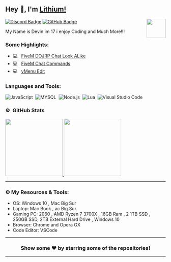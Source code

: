 ## Hey 👋, I'm [Lithium!](https://github.com/ibeatit)

<img align="right" height="60" width="60" alt="" src="https://cdn.discordapp.com/attachments/864190077021978655/864607949720780830/85532754.png" />

[![Discord Badge](https://img.shields.io/badge/-Discord-0e76a8?style=flat-square&logo=Discord&logoColor=white)](https://discord.gg/NxXwqWmxZk)
[![GitHub Badge](https://img.shields.io/badge/-GitHub-ffffff?style=flat-square&logo=Github&logoColor=black)](https://github.com/ibeatit)


My Name is Devin im 17 i enjoy Coding and Much More!!!



<!-- <img align="right" height="215" width="325" alt="" src="https://cdn.discordapp.com/attachments/812460010868441178/815411857090543616/Pre_comp_7.gif" /> -->


### Some Highlights:

- 💻 &nbsp; [FiveM DOJRP Chat Look ALike](https://github.com/ilithium0x/doj-chat)
- 💻 &nbsp; [FiveM Chat Commands](https://github.com/ilithium0x/chat-command)
- 💻 &nbsp; [vMenu Edit](https://github.com/ilithium0x/vMenu-Edit)



### Languages and Tools:
![JavaScript](https://img.shields.io/badge/-JavaScript-333333?style=flat&logo=javascript)&nbsp;
![MYSQL](https://img.shields.io/badge/-MySQL-333333?style=flat&logo=mysql)&nbsp;
![Node.js](https://img.shields.io/badge/-Node.js-333333?style=flat&logo=node.js)&nbsp;
![Lua](https://img.shields.io/badge/-Lua-333333?style=flat&logo=lua)&nbsp;
![Visual Studio Code](https://img.shields.io/badge/-Visual%20Studio%20Code-333333?style=flat&logo=visual-studio-code&logoColor=007ACC)&nbsp;

### ⚙️ &nbsp;GitHub Stats

<p align="left">
<a href="https://github.com/ibeatit">
  <img height="180em" src="https://github-readme-stats-eight-theta.vercel.app/api?username=lithium0x&show_icons=true&theme=react&include_all_commits=true&count_private=true"/>
  <img height="180em" src="https://github-readme-stats-eight-theta.vercel.app/api/top-langs/?username=ilithium0x&layout=compact&langs_count=8&theme=react"/>
</a>
</p>

---

### ⚙️ My Resources & Tools:

- OS: Windows 10 , Mac Big Sur
- Laptop: Mac Book , ac Big Sur
- Gaming PC: 2060 , AMD Ryzen 7 3700X , 16GB Ram , 2 1TB SSD , 250GB SSD, 2TB External Hard Drive , Windows 10
- Browser: Chrome and Opera GX
- Code Editor: VSCode 


---

<h3 align=center>Show some ❤️ by starring some of the repositories!</h3>

---
